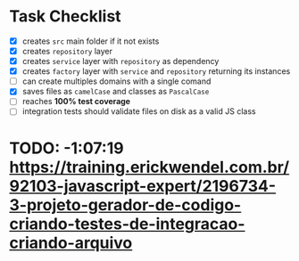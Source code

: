 # Task Checklist

- [x] creates `src` main folder if it not exists
- [x] creates `repository` layer
- [x] creates `service` layer with `repository` as dependency
- [x] creates `factory` layer with `service` and `repository` returning its instances
- [ ] can create multiples domains with a single comand
- [x] saves files as `camelCase` and classes as `PascalCase`
- [ ] reaches **100% test coverage**
- [ ] integration tests should validate files on disk as a valid JS class

# TODO: -1:07:19 https://training.erickwendel.com.br/92103-javascript-expert/2196734-3-projeto-gerador-de-codigo-criando-testes-de-integracao-criando-arquivo